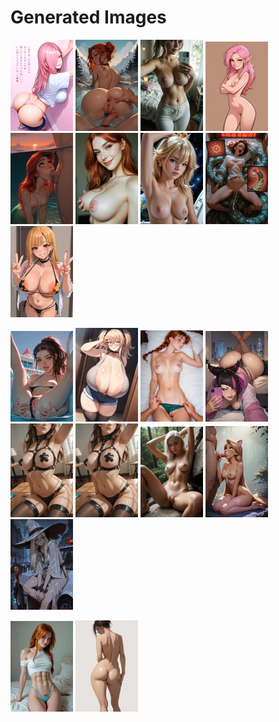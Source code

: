# Generated Images



<img src="2025_10_18_01_thumb.webp" width="100"/> <img src="2025_10_18_02_thumb.webp" width="100"/> <img src="2025_10_18_03_thumb.webp" width="100"/> <img src="2025_10_18_04_thumb.webp" width="100"/> <img src="2025_10_18_05_thumb.webp" width="100"/> <img src="2025_10_18_06_thumb.webp" width="100"/> <img src="2025_10_18_07_thumb.webp" width="100"/> <img src="2025_10_18_08_thumb.webp" width="100"/> <img src="2025_10_18_09_thumb.webp" width="100"/>

<img src="2025_10_18_10_thumb.webp" width="100"/> <img src="2025_10_18_11_thumb.webp" width="100"/> <img src="2025_10_18_12_thumb.webp" width="100"/> <img src="2025_10_18_13_thumb.webp" width="100"/> <img src="2025_10_18_14_thumb.webp" width="100"/> <img src="2025_10_18_15_thumb.webp" width="100"/> <img src="2025_10_18_16_thumb.webp" width="100"/> <img src="2025_10_18_17_thumb.webp" width="100"/> <img src="2025_10_18_18_thumb.webp" width="100"/>

<img src="2025_10_18_19_thumb.webp" width="100"/> <img src="2025_10_18_20_thumb.webp" width="100"/>